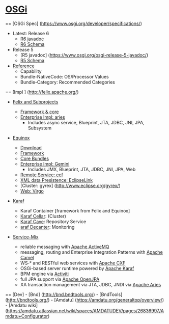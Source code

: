 [OSGi](https://www.osgi.org/)
========

== [OSGi Spec] (https://www.osgi.org/developer/specifications/)
 - Latest: Release 6
    - [R6 javadoc](https://www.osgi.org/osgi-release-6-javadoc/)
    - [R6 Schema](https://www.osgi.org/osgi-release-6-xml-schemas/)
 - Release 5
    - [R5 javadoc] (https://www.osgi.org/osgi-release-5-javadoc/)
    - [R5 Schema](https://www.osgi.org/osgi-release-5-xml-schemas/)
 - [ Reference](https://www.osgi.org/developer/specifications/reference/)
    - Capability
    - Bundle-NativeCode: OS/Processor Values
    - Bundle-Category: Recommended Categories
 
== [Impl ] (http://felix.apache.org/)
  - [Felix and Subprojects](http://felix.apache.org/)
      - [Framework & core](http://felix.apache.org/downloads.cgi)
      - [Enterprise Impl: aries](http://aries.apache.org/)
         - Includes async service, Blueprint, JTA, JDBC, JNI, JPA, Subsystem
         
  - [Equinox](http://www.eclipse.org/equinox/)
      - [Download](http://download.eclipse.org/equinox/)
      - [Framework](http://www.eclipse.org/equinox/framework/)
      - [Core Bundles](http://www.eclipse.org/equinox/bundles/)
      - [Enterprise Impl: Gemini](http://www.eclipse.org/gemini/)
         - Includes JMX, Blueprint, JTA, JDBC, JNI, JPA, Web
      - [ Remote Service: ecf](http://www.eclipse.org/ecf/)
      - [ XML data Presistence: EclipseLink](http://www.eclipse.org/eclipselink/)
      - [Cluster: gyrex] (http://www.eclipse.org/gyrex/)
      - [Web: Virgo](http://www.eclipse.org/virgo/)
      
  - [Karaf](http://karaf.apache.org/)
      - Karaf Container [framework from Felix and Equinox]
      - [Karaf Cellar](http://karaf.apache.org/manual/cellar/latest-4/): (Cluster)
      - [Karaf Cave](http://karaf.apache.org/manual/cave/latest-4/): Repository Service
      - [araf Decanter](http://karaf.apache.org/manual/decanter/latest-1/): Monitoring
      
  - [Service-Mix](http://servicemix.apache.org/)
      - reliable messaging with [Apache ActiveMQ](http://activemq.apache.org/)
      - messaging, routing and Enterprise Integration Patterns with [Apache Camel](http://camel.apache.org/)
      - WS‐* and RESTful web services with [Apache CXF](http://cxf.apache.org/)
      - OSGi-based server runtime powered by [Apache Karaf](http://karaf.apache.org/)
      - BPM engine via [Activiti](http://activiti.org/)
      - full JPA support via [Apache OpenJPA](http://openjpa.apache.org/)
      - XA transaction management via JTA, JDBC, JNDI via [Apache Aries](http://aries.apache.org/)
   
   == [Dev]
    - [Bnd] (http://bnd.bndtools.org/)
    - [BndTools] (http://bndtools.org/)
    - [Amdatu] (https://amdatu.org/generaltop/overview/)
    - [Amdatu wiki] (https://amdatu.atlassian.net/wiki/spaces/AMDATUDEV/pages/26836997/Amdatu+Configurator)
   
